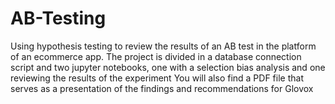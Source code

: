 # AB-Testing

Using hypothesis testing to review the results of an AB test in the platform of an ecommerce app.
The project is divided in a database connection script and two jupyter notebooks, one with a selection bias analysis and one reviewing the results of the experiment
You will also find a PDF file that serves as a presentation of the findings and recommendations for Glovox
